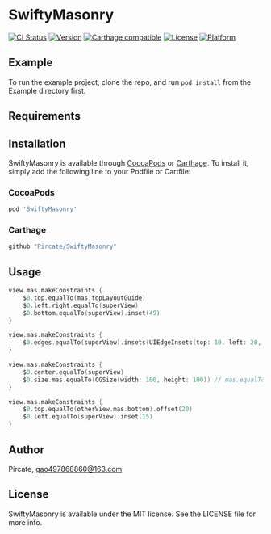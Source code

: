 # SwiftyMasonry

[![CI Status](https://img.shields.io/travis/Pircate/SwiftyMasonry.svg?style=flat)](https://travis-ci.org/Pircate/SwiftyMasonry)
[![Version](https://img.shields.io/cocoapods/v/SwiftyMasonry.svg?style=flat)](https://cocoapods.org/pods/SwiftyMasonry)
[![Carthage compatible](https://img.shields.io/badge/Carthage-compatible-4BC51D.svg?style=flat)](https://github.com/Carthage/Carthage)
[![License](https://img.shields.io/cocoapods/l/SwiftyMasonry.svg?style=flat)](https://cocoapods.org/pods/SwiftyMasonry)
[![Platform](https://img.shields.io/cocoapods/p/SwiftyMasonry.svg?style=flat)](https://cocoapods.org/pods/SwiftyMasonry)

## Example

To run the example project, clone the repo, and run `pod install` from the Example directory first.

## Requirements

## Installation

SwiftyMasonry is available through [CocoaPods](https://cocoapods.org) or [Carthage](https://github.com/Carthage/Carthage). To install
it, simply add the following line to your Podfile or Cartfile:

### CocoaPods

```ruby
pod 'SwiftyMasonry'
```

### Carthage

```ruby
github "Pircate/SwiftyMasonry"
```

## Usage

```swift
view.mas.makeConstraints {
    $0.top.equalTo(mas.topLayoutGuide)
    $0.left.right.equalTo(superView)
    $0.bottom.equalTo(superView).inset(49)
}

view.mas.makeConstraints {
    $0.edges.equalTo(superView).insets(UIEdgeInsets(top: 10, left: 20, bottom: 30, right: 40))
}

view.mas.makeConstraints {
    $0.center.equalTo(superView)
    $0.size.mas.equalTo(CGSize(width: 100, height: 100)) // mas.equalTo代替mas_equalTo
}

view.mas.makeConstraints {
    $0.top.equalTo(otherView.mas.bottom).offset(20)
    $0.left.equalTo(superView).inset(15)
}
```

## Author

Pircate, gao497868860@163.com

## License

SwiftyMasonry is available under the MIT license. See the LICENSE file for more info.

